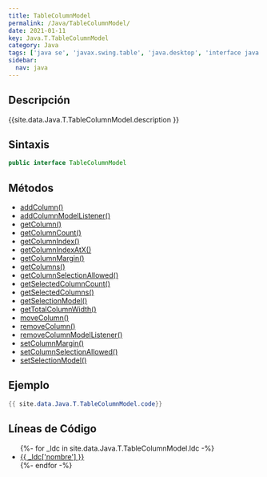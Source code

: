```yaml
---
title: TableColumnModel
permalink: /Java/TableColumnModel/
date: 2021-01-11
key: Java.T.TableColumnModel
category: Java
tags: ['java se', 'javax.swing.table', 'java.desktop', 'interface java', 'Java 1.0']
sidebar: 
  nav: java
---
```


## Descripción
{{site.data.Java.T.TableColumnModel.description }}

## Sintaxis
~~~java
public interface TableColumnModel
~~~

## Métodos
* [addColumn()](/Java/TableColumnModel/addColumn)
* [addColumnModelListener()](/Java/TableColumnModel/addColumnModelListener)
* [getColumn()](/Java/TableColumnModel/getColumn)
* [getColumnCount()](/Java/TableColumnModel/getColumnCount)
* [getColumnIndex()](/Java/TableColumnModel/getColumnIndex)
* [getColumnIndexAtX()](/Java/TableColumnModel/getColumnIndexAtX)
* [getColumnMargin()](/Java/TableColumnModel/getColumnMargin)
* [getColumns()](/Java/TableColumnModel/getColumns)
* [getColumnSelectionAllowed()](/Java/TableColumnModel/getColumnSelectionAllowed)
* [getSelectedColumnCount()](/Java/TableColumnModel/getSelectedColumnCount)
* [getSelectedColumns()](/Java/TableColumnModel/getSelectedColumns)
* [getSelectionModel()](/Java/TableColumnModel/getSelectionModel)
* [getTotalColumnWidth()](/Java/TableColumnModel/getTotalColumnWidth)
* [moveColumn()](/Java/TableColumnModel/moveColumn)
* [removeColumn()](/Java/TableColumnModel/removeColumn)
* [removeColumnModelListener()](/Java/TableColumnModel/removeColumnModelListener)
* [setColumnMargin()](/Java/TableColumnModel/setColumnMargin)
* [setColumnSelectionAllowed()](/Java/TableColumnModel/setColumnSelectionAllowed)
* [setSelectionModel()](/Java/TableColumnModel/setSelectionModel)

## Ejemplo
~~~java
{{ site.data.Java.T.TableColumnModel.code}}
~~~

## Líneas de Código
<ul>
{%- for _ldc in site.data.Java.T.TableColumnModel.ldc -%}
   <li>
       <a href="{{_ldc['url'] }}">{{ _ldc['nombre'] }}</a>
   </li>
{%- endfor -%}
</ul>
